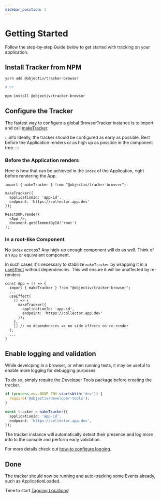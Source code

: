 ```yaml
---
sidebar_position: 1
---
```


# Getting Started

Follow the step-by-step Guide below to get started with tracking on your application.

## Install Tracker from NPM

```bash
yarn add @objectiv/tracker-browser

# or 

npm install @objectiv/tracker-browser
```

## Configure the Tracker

The fastest way to configure a global BrowserTracker instance is to import and call [makeTracker](/tracking/browser/api-reference/general/makeTracker.md).

:::info
Ideally, the tracker should be configured as early as possible. Best before the Application renders or as high up as possible in the component tree.
:::

### Before the Application renders
Here is how that can be achieved in the `index` of the Application, right before rendering the App.

```tsx
import { makeTracker } from "@objectiv/tracker-browser";

makeTracker({
  applicationId: 'app-id',
  endpoint: 'https://collector.app.dev'
});

ReactDOM.render(
  <App />,
  document.getElementById('root')
);
```

### In a root-like Component
No `index` access? Any high-up enough component will do as well. Think of an `App` or equivalent component.

In such cases it's necessary to stabilize `makeTracker` by wrapping it in a [useEffect](https://reactjs.org/docs/hooks-effect.html#tip-optimizing-performance-by-skipping-effects) without dependencies. This will ensure it will be unaffected by re-renders.

```tsx
const App = () => {
  import { makeTracker } from "@objectiv/tracker-browser";
  ...
  useEffect(
    () => {
      makeTracker({
        applicationId: 'app-id',
        endpoint: 'https://collector.app.dev'
      });
    },
    [] // no dependencies => no side effects on re-render
  );
  ...
}
```

## Enable logging and validation
While developing in a browser, or when running tests, it may be useful to enable more logging for debugging purposes.

To do so, simply require the Developer Tools package before creating the tracker. 

```ts
if (process.env.NODE_ENV.startsWith('dev')) {
  require('@objectiv/developer-tools');
}

const tracker = makeTracker({
  applicationId: 'app-id',
  endpoint: 'https://collector.app.dev',
});
```

The tracker instance will automatically detect their presence and log more info to the console and perform early validation.

For more details check out [how-to configure logging](/tracking/browser/how-to-guides/configuring-logging.md).

## Done
The tracker should now be running and auto-tracking some Events already, such as ApplicationLoaded.

Time to start [Tagging Locations](/tracking/browser/how-to-guides/tagging-locations.md)!
